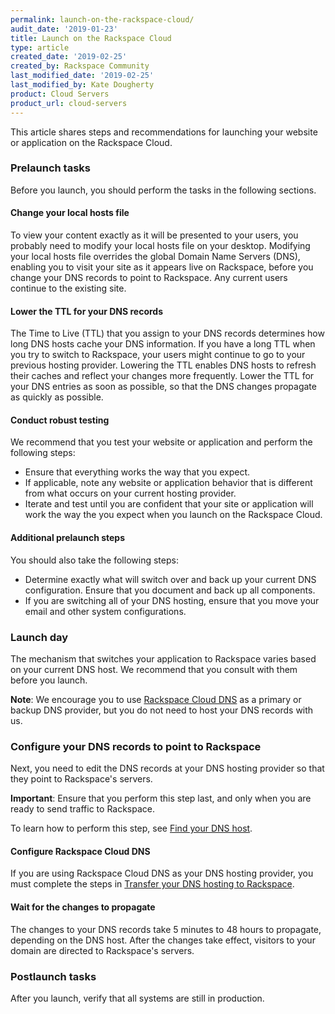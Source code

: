 ```yaml
---
permalink: launch-on-the-rackspace-cloud/
audit_date: '2019-01-23'
title: Launch on the Rackspace Cloud
type: article
created_date: '2019-02-25'
created_by: Rackspace Community
last_modified_date: '2019-02-25'
last_modified_by: Kate Dougherty
product: Cloud Servers
product_url: cloud-servers
---
```


This article shares steps and recommendations for launching your 
website or application on the Rackspace Cloud.

### Prelaunch tasks

Before you launch, you should perform the tasks in the following sections.

#### Change your local hosts file

To view your content exactly as it will be presented to your users, you
probably need to modify your local hosts file on your desktop. Modifying your
local hosts file overrides the global Domain Name Servers (DNS), enabling you
to visit your site as it appears live on Rackspace, before you change your
DNS records to point to Rackspace. Any current users continue to the existing
site.

#### Lower the TTL for your DNS records

The Time to Live (TTL) that you assign to your DNS records determines how long
DNS hosts cache your DNS information. If you have a long TTL when you try to
switch to Rackspace, your users might continue to go to your previous hosting
provider. Lowering the TTL enables DNS hosts to refresh their caches and
reflect your changes more frequently. Lower the TTL for your DNS entries as
soon as possible, so that the DNS changes propagate as quickly as possible.

#### Conduct robust testing

We recommend that you test your website or application and perform the
following steps:

- Ensure that everything works the way that you expect.
- If applicable, note any website or application behavior that is different
  from what occurs on your current hosting provider.
- Iterate and test until you are confident that your site or application 
  will work the way the you expect when you launch on the Rackspace Cloud.

#### Additional prelaunch steps

You should also take the following steps:

  - Determine exactly what will switch over and back up your current DNS
    configuration. Ensure that you document and back up all components.
  - If you are switching all of your DNS hosting, ensure that you move your
    email and other system configurations.

### Launch day

The mechanism that switches your application to Rackspace varies based on your
current DNS host. We recommend that you consult with them before you launch.

**Note**: We encourage you to use [Rackspace Cloud
DNS](https://www.rackspace.com/cloud/dns) as a primary or backup DNS
provider, but you do not need to host your DNS records with us.

### Configure your DNS records to point to Rackspace

Next, you need to edit the DNS records at your DNS hosting provider so that
they point to Rackspace's servers.

**Important**: Ensure that you perform this step last, and only when you are
ready to send traffic to Rackspace.

To learn how to perform this step, see [Find your DNS
host](https://support.rackspace.com/how-to/find-dns-host/).

#### Configure Rackspace Cloud DNS

If you are using Rackspace Cloud DNS as your DNS hosting provider, you must
complete the steps in [Transfer your DNS hosting to Rackspace](https://support.rackspace.com/how-to/transferring-your-dns-hosting-to-rackspace/).

#### Wait for the changes to propagate

The changes to your DNS records take 5 minutes to 48 hours to propagate,
depending on the DNS host. After the changes take effect, visitors to 
your domain are directed to Rackspace's servers.

### Postlaunch tasks

After you launch, verify that all systems are still in production.
